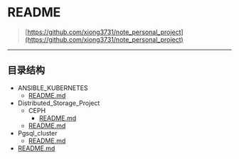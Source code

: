 # README
> [https://github.com/xiong3731/note_personal_project](https://github.com/xiong3731/note_personal_project)
---
## 目录结构


- ANSIBLE_KUBERNETES
  - [README.md](<./ANSIBLE_KUBERNETES/README.md>)
- Distributed_Storage_Project
  - CEPH
    - [README.md](<./Distributed_Storage_Project/CEPH/README.md>)
  - [README.md](<./Distributed_Storage_Project/README.md>)
- Pgsql_cluster
  - [README.md](<./Pgsql_cluster/README.md>)
- [README.md](<./README.md>)
